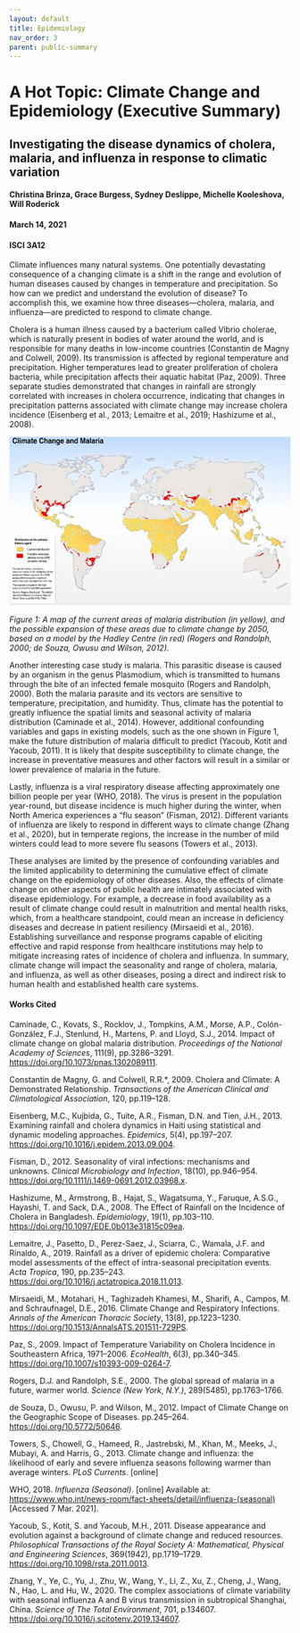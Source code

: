 ```yaml
---
layout: default
title: Epidemiology
nav_order: 3
parent: public-summary
---
```


# A Hot Topic: Climate Change and Epidemiology (Executive Summary)
## Investigating the disease dynamics of cholera, malaria, and influenza in response to climatic variation 
#### Christina Brinza, Grace Burgess, Sydney Deslippe, Michelle Kooleshova, Will Roderick
#### March 14, 2021
#### ISCI 3A12

Climate influences many natural systems. One potentially devastating consequence of a changing climate is a shift in the range and evolution of human diseases caused by changes in temperature and precipitation. So how can we predict and understand the evolution of disease? To accomplish this, we examine how three diseases—cholera, malaria, and influenza—are predicted to respond to climate change. 

Cholera is a human illness caused by a bacterium called Vibrio cholerae, which is naturally present in bodies of water around the world, and is responsible for many deaths in low-income countries (Constantin de Magny and Colwell, 2009). Its transmission is affected by regional temperature and precipitation. Higher temperatures lead to greater proliferation of cholera bacteria, while precipitation affects their aquatic habitat (Paz, 2009). Three separate studies demonstrated that changes in rainfall are strongly correlated with increases in cholera occurrence, indicating that changes in precipitation patterns associated with climate change may increase cholera incidence (Eisenberg et al., 2013; Lemaitre et al., 2019; Hashizume et al., 2008).

![Malaria map](https://github.com/cbrinz/images/blob/main/malariaspread.jpg)

*Figure 1: A map of the current areas of malaria distribution (in yellow), and the possible expansion of these areas due to climate change by 2050, based on a model by the Hadley Centre (in red) (Rogers and Randolph, 2000; de Souza, Owusu and Wilson, 2012).*


Another interesting case study is malaria. This parasitic disease is caused by an organism in the genus Plasmodium, which is transmitted to humans through the bite of an infected female mosquito (Rogers and Randolph, 2000). Both the malaria parasite and its vectors are sensitive to temperature, precipitation, and humidity. Thus, climate has the potential to greatly influence the spatial limits and seasonal activity of malaria distribution (Caminade et al., 2014). However, additional confounding variables and gaps in existing models, such as the one shown in Figure 1, make the future distribution of malaria difficult to predict (Yacoub, Kotit and Yacoub, 2011). It is likely that despite susceptibility to climate change, the increase in preventative measures and other factors will result in a similar or lower prevalence of malaria in the future.

Lastly, influenza is a viral respiratory disease affecting approximately one billion people per year (WHO, 2018). The virus is present in the population year-round, but disease incidence is much higher during the winter, when North America experiences a “flu season” (Fisman, 2012). Different variants of influenza are likely to respond in different ways to climate change (Zhang et al., 2020), but in temperate regions, the increase in the number of mild winters could lead to more severe flu seasons (Towers et al., 2013).

These analyses are limited by the presence of confounding variables and the limited applicability to determining the cumulative effect of climate change on the epidemiology of other diseases. Also, the effects of climate change on other aspects of public health are intimately associated with disease epidemiology. For example, a decrease in food availability as a result of climate change could result in malnutrition and mental health risks, which, from a healthcare standpoint, could mean an increase in deficiency diseases and decrease in patient resiliency (Mirsaeidi et al., 2016). Establishing surveillance and response programs capable of eliciting effective and rapid response from healthcare institutions may help to mitigate increasing rates of incidence of cholera and influenza. In summary, climate change will impact the seasonality and range of cholera, malaria, and influenza, as well as other diseases, posing a direct and indirect risk to human health and established health care systems.

#### Works Cited

Caminade, C., Kovats, S., Rocklov, J., Tompkins, A.M., Morse, A.P., Colón-González, F.J., Stenlund, H., Martens, P. and Lloyd, S.J., 2014. Impact of climate change on global malaria distribution. *Proceedings of the National Academy of Sciences*, 111(9), pp.3286–3291. https://doi.org/10.1073/pnas.1302089111.

Constantin de Magny, G. and Colwell, R.R.*, 2009. Cholera and Climate: A Demonstrated Relationship. *Transactions of the American Clinical and Climatological Association*, 120, pp.119–128.

Eisenberg, M.C., Kujbida, G., Tuite, A.R., Fisman, D.N. and Tien, J.H., 2013. Examining rainfall and cholera dynamics in Haiti using statistical and dynamic modeling approaches. *Epidemics*, 5(4), pp.197–207. https://doi.org/10.1016/j.epidem.2013.09.004.

Fisman, D., 2012. Seasonality of viral infections: mechanisms and unknowns. *Clinical Microbiology and Infection*, 18(10), pp.946–954. https://doi.org/10.1111/j.1469-0691.2012.03968.x.

Hashizume, M., Armstrong, B., Hajat, S., Wagatsuma, Y., Faruque, A.S.G., Hayashi, T. and Sack, D.A., 2008. The Effect of Rainfall on the Incidence of Cholera in Bangladesh. *Epidemiology*, 19(1), pp.103–110. https://doi.org/10.1097/EDE.0b013e31815c09ea.

Lemaitre, J., Pasetto, D., Perez-Saez, J., Sciarra, C., Wamala, J.F. and Rinaldo, A., 2019. Rainfall as a driver of epidemic cholera: Comparative model assessments of the effect of intra-seasonal precipitation events. *Acta Tropica*, 190, pp.235–243. https://doi.org/10.1016/j.actatropica.2018.11.013.

Mirsaeidi, M., Motahari, H., Taghizadeh Khamesi, M., Sharifi, A., Campos, M. and Schraufnagel, D.E., 2016. Climate Change and Respiratory Infections. *Annals of the American Thoracic Society*, 13(8), pp.1223–1230. https://doi.org/10.1513/AnnalsATS.201511-729PS.

Paz, S., 2009. Impact of Temperature Variability on Cholera Incidence in Southeastern Africa, 1971–2006. *EcoHealth*, 6(3), pp.340–345. https://doi.org/10.1007/s10393-009-0264-7.

Rogers, D.J. and Randolph, S.E., 2000. The global spread of malaria in a future, warmer world. *Science (New York, N.Y.)*, 289(5485), pp.1763–1766.

de Souza, D., Owusu, P. and Wilson, M., 2012. Impact of Climate Change on the Geographic Scope of Diseases. pp.245–264. https://doi.org/10.5772/50646.

Towers, S., Chowell, G., Hameed, R., Jastrebski, M., Khan, M., Meeks, J., Mubayi, A. and Harris, G., 2013. Climate change and influenza: the likelihood of early and severe influenza seasons following warmer than average winters. *PLoS Currents*. [online] 

WHO, 2018. *Influenza (Seasonal)*. [online] Available at: <https://www.who.int/news-room/fact-sheets/detail/influenza-(seasonal)> [Accessed 7 Mar. 2021].

Yacoub, S., Kotit, S. and Yacoub, M.H., 2011. Disease appearance and evolution against a background of climate change and reduced resources. *Philosophical Transactions of the Royal Society A: Mathematical, Physical and Engineering Sciences*, 369(1942), pp.1719–1729. https://doi.org/10.1098/rsta.2011.0013.

Zhang, Y., Ye, C., Yu, J., Zhu, W., Wang, Y., Li, Z., Xu, Z., Cheng, J., Wang, N., Hao, L. and Hu, W., 2020. The complex associations of climate variability with seasonal influenza A and B virus transmission in subtropical Shanghai, China. *Science of The Total Environment*, 701, p.134607. https://doi.org/10.1016/j.scitotenv.2019.134607.
